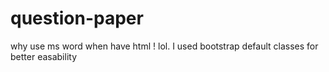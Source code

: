 # question-paper
why use ms word when have  html ! lol.  I used bootstrap default classes for better easability
